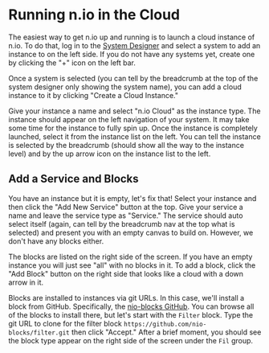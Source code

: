 # Running n.io in the Cloud

The easiest way to get n.io up and running is to launch a cloud instance of n.io. To do that, log in to the [System Designer](https://designer.n.io) and select a system to add an instance to on the left side. If you do not have any systems yet, create one by clicking the "+" icon on the left bar.

Once a system is selected \(you can tell by the breadcrumb at the top of the system designer only showing the system name\), you can add a cloud instance to it by clicking "Create a Cloud Instance."

Give your instance a name and select "n.io Cloud" as the instance type. The instance should appear on the left navigation of your system. It may take some time for the instance to fully spin up. Once the instance is completely launched, select it from the instance list on the left. You can tell the instance is selected by the breadcrumb \(should show all the way to the instance level\) and by the up arrow icon on the instance list to the left.

## Add a Service and Blocks

You have an instance but it is empty, let's fix that! Select your instance and then click the "Add New Service" button at the top. Give your service a name and leave the service type as "Service." The service should auto select itself \(again, can tell by the breadcrumb nav at the top what is selected\) and present you with an empty canvas to build on. However, we don't have any blocks either.

The blocks are listed on the right side of the screen. If you have an empty instance you will just see "all" with no blocks in it. To add a block, click the "Add Block" button on the right side that looks like a cloud with a down arrow in it.

Blocks are installed to instances via git URLs. In this case, we'll install a block from GitHub. Specifically, the [nio-blocks GitHub](https://github.com/nio-blocks). You can browse all of the blocks to install there, but let's start with the `Filter` block. Type the git URL to clone for the filter block `https://github.com/nio-blocks/filter.git` then click "Accept." After a brief moment, you should see the block type appear on the right side of the screen under the `Fil` group.

